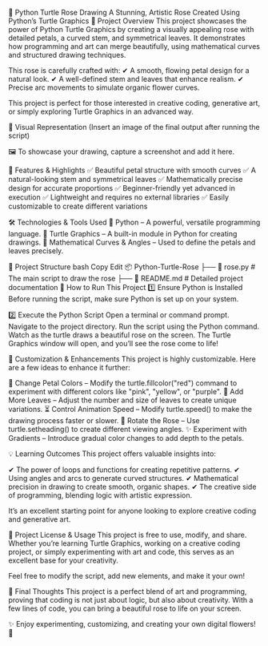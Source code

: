 🌹 Python Turtle Rose Drawing
A Stunning, Artistic Rose Created Using Python’s Turtle Graphics
📌 Project Overview
This project showcases the power of Python Turtle Graphics by creating a visually appealing rose with detailed petals, a curved stem, and symmetrical leaves. It demonstrates how programming and art can merge beautifully, using mathematical curves and structured drawing techniques.

This rose is carefully crafted with:
✔ A smooth, flowing petal design for a natural look.
✔ A well-defined stem and leaves that enhance realism.
✔ Precise arc movements to simulate organic flower curves.

This project is perfect for those interested in creative coding, generative art, or simply exploring Turtle Graphics in an advanced way.

🎨 Visual Representation
(Insert an image of the final output after running the script)

🖼️ To showcase your drawing, capture a screenshot and add it here.

🚀 Features & Highlights
✅ Beautiful petal structure with smooth curves
✅ A natural-looking stem and symmetrical leaves
✅ Mathematically precise design for accurate proportions
✅ Beginner-friendly yet advanced in execution
✅ Lightweight and requires no external libraries
✅ Easily customizable to create different variations

🛠 Technologies & Tools Used
🔹 Python – A powerful, versatile programming language.
🔹 Turtle Graphics – A built-in module in Python for creating drawings.
🔹 Mathematical Curves & Angles – Used to define the petals and leaves precisely.

📂 Project Structure
bash
Copy
Edit
📦 Python-Turtle-Rose
 ├── 🌹 rose.py   # The main script to draw the rose
 ├── 📜 README.md  # Detailed project documentation
🎯 How to Run This Project
1️⃣ Ensure Python is Installed
Before running the script, make sure Python is set up on your system.

2️⃣ Execute the Python Script
Open a terminal or command prompt.
Navigate to the project directory.
Run the script using the Python command.
Watch as the turtle draws a beautiful rose on the screen.
The Turtle Graphics window will open, and you’ll see the rose come to life!

🎨 Customization & Enhancements
This project is highly customizable. Here are a few ideas to enhance it further:

🎨 Change Petal Colors – Modify the turtle.fillcolor("red") command to experiment with different colors like "pink", "yellow", or "purple".
🌿 Add More Leaves – Adjust the number and size of leaves to create unique variations.
⏳ Control Animation Speed – Modify turtle.speed() to make the drawing process faster or slower.
🔄 Rotate the Rose – Use turtle.setheading() to create different viewing angles.
✨ Experiment with Gradients – Introduce gradual color changes to add depth to the petals.

💡 Learning Outcomes
This project offers valuable insights into:

✔ The power of loops and functions for creating repetitive patterns.
✔ Using angles and arcs to generate curved structures.
✔ Mathematical precision in drawing to create smooth, organic shapes.
✔ The creative side of programming, blending logic with artistic expression.

It’s an excellent starting point for anyone looking to explore creative coding and generative art.

📜 Project License & Usage
This project is free to use, modify, and share. Whether you’re learning Turtle Graphics, working on a creative coding project, or simply experimenting with art and code, this serves as an excellent base for your creativity.

Feel free to modify the script, add new elements, and make it your own!

🌟 Final Thoughts
This project is a perfect blend of art and programming, proving that coding is not just about logic, but also about creativity. With a few lines of code, you can bring a beautiful rose to life on your screen.

✨ Enjoy experimenting, customizing, and creating your own digital flowers! 🌹
